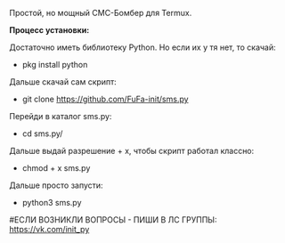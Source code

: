Простой, но мощный СМС-Бомбер для Termux.

**Процесс установки:**

Достаточно иметь библиотеку Python. Но если их у тя нет, то скачай:
- pkg install python

Дальше скачай сам скрипт:
- git clone https://github.com/FuFa-init/sms.py

Перейди в каталог sms.py:
- cd sms.py/

Дальше выдай разрешение + x, чтобы скрипт работал классно:
- chmod + x sms.py

Дальше просто запусти:
- python3 sms.py


#ЕСЛИ ВОЗНИКЛИ ВОПРОСЫ - ПИШИ В ЛС ГРУППЫ: https://vk.com/init_py
